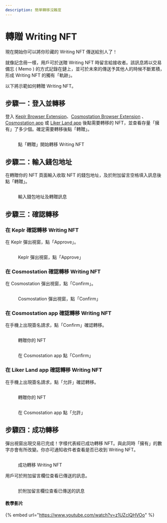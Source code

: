 ```yaml
---
description: 簡單轉移沒難度
---
```


# 轉贈 Writing NFT

現在開始你可以將你珍藏的 Writing NFT 傳送給別人了！&#x20;

就像記念冊一樣，用戶可於送贈 Writing NFT 時留言給接收者。該訊息將以交易備忘 ( Memo ) 的方式記錄在鏈上，並可於未來的傳送予其他人的時候不斷累積，形成 Writing NFT 的獨有「軌跡」。

以下將示範如何轉贈 Writing NFT。

## 步驟一：登入並轉移

登入 [Keplr Browser Extension](../wallet/keplr/)、[Cosmostation Browser Extension](../wallet/cosmostation/) 、[Cosmostation app](../wallet/cosmostation-mobile/) 或 [Liker Land app](../../user-guide/liker-land/download.md) 後點需要轉移的 NFT，並查看存量「擁有」了多少個。確定需要轉移後點「轉贈」。

<figure><img src="../../.gitbook/assets/NFT Transfer 1.png" alt=""><figcaption><p>點「轉贈」開始轉移 Writing NFT</p></figcaption></figure>

## 步驟二：輸入錢包地址

在轉贈你的 NFT 頁面輸入收取 NFT 的錢包地址，及於附加留言空格填入訊息後點「轉贈」。

<figure><img src="../../.gitbook/assets/NFT Transfer 2.png" alt=""><figcaption><p>輸入錢包地址及轉贈訊息</p></figcaption></figure>

## 步驟三：確認轉移

### 在 Keplr 確認轉移 Writing NFT

在 Keplr 彈出視窗，點「Approve」。

<figure><img src="../../.gitbook/assets/NFT Transfer 3.png" alt=""><figcaption><p>Keplr 彈出視窗，點「Approve」</p></figcaption></figure>

### 在 Cosmostation 確認轉移 Writing NFT

在 Cosmostation 彈出視窗，點「Confirm」。

<figure><img src="../../.gitbook/assets/NFT Transfer 5.png" alt=""><figcaption><p>Cosmostation 彈出視窗，點「Confirm」</p></figcaption></figure>

### 在 Cosmostation app 確認轉移 Writing NFT

在手機上出現簽名請求，點「Confirm」確認轉移。

<figure><img src="../../.gitbook/assets/NFT Transfer 9-en.png" alt=""><figcaption><p>轉贈你的 NFT</p></figcaption></figure>

<figure><img src="../../.gitbook/assets/NFT Transfer 10.png" alt=""><figcaption><p>在 Cosmostation app 點「Confirm」</p></figcaption></figure>

### 在 Liker Land app 確認轉移 Writing NFT

在手機上出現簽名請求，點「允許」確認轉移。

<figure><img src="../../.gitbook/assets/NFT Transfer 7.png" alt=""><figcaption><p>轉贈你的 NFT</p></figcaption></figure>

<figure><img src="../../.gitbook/assets/NFT Transfer 6.png" alt=""><figcaption><p>在 Cosmostation app 點「允許」</p></figcaption></figure>

## 步驟四：成功轉移

彈出視窗出現交易已完成！字樣代表經已成功轉移 NFT。與此同時「擁有」的數字亦會有所改變。你亦可通知收件者查看是否已收到 Writing NFT。

<figure><img src="../../.gitbook/assets/NFT Transfer 4.png" alt=""><figcaption><p>成功轉移 Writing NFT</p></figcaption></figure>

用戶可於附加留言欄位查看已傳送的訊息。

<figure><img src="../../.gitbook/assets/NFT Transfer 8.png" alt=""><figcaption><p>於附加留言欄位查看已傳送的訊息</p></figcaption></figure>

#### 教學影片

{% embed url="https://www.youtube.com/watch?v=z1UZclQHVOo" %}
